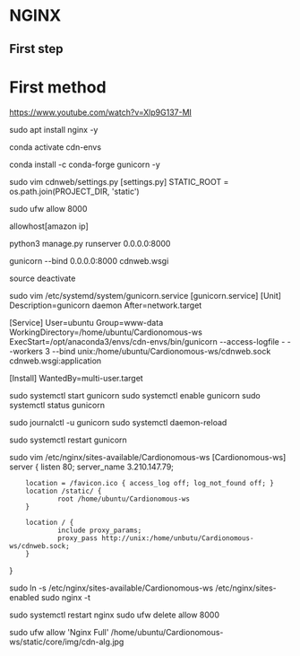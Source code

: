 <div>
  
<h1>NGINX</h1>
<h2>First step</h2>

<link rel="stylesheet" type="text/css" href="https://www.youtube.com/watch?v=VDVNgivbvYk">

<h1>First method</h1>


https://www.youtube.com/watch?v=Xlp9G137-MI

sudo apt install nginx -y

conda activate cdn-envs

conda install -c conda-forge gunicorn -y

sudo vim cdnweb/settings.py
[settings.py]
STATIC_ROOT = os.path.join(PROJECT_DIR, 'static')

sudo ufw allow 8000

allowhost[amazon ip]

python3 manage.py runserver 0.0.0.0:8000

gunicorn --bind 0.0.0.0:8000 cdnweb.wsgi

source deactivate

sudo vim /etc/systemd/system/gunicorn.service
[gunicorn.service]
[Unit]
Description=gunicorn daemon
After=network.target

[Service]
User=ubuntu
Group=www-data
WorkingDirectory=/home/ubuntu/Cardionomous-ws
ExecStart=/opt/anaconda3/envs/cdn-envs/bin/gunicorn --access-logfile -  --workers 3 --bind unix:/home/ubuntu/Cardionomous-ws/cdnweb.sock cdnweb.wsgi:application

[Install]
WantedBy=multi-user.target

sudo systemctl start gunicorn
sudo systemctl enable gunicorn
sudo systemctl status gunicorn

sudo journalctl -u gunicorn
sudo systemctl daemon-reload

sudo systemctl restart gunicorn


sudo vim /etc/nginx/sites-available/Cardionomous-ws
[Cardionomous-ws]
server {
        listen 80;
        server_name 3.210.147.79;

        location = /favicon.ico { access_log off; log_not_found off; }
        location /static/ {
                root /home/ubuntu/Cardionomous-ws
        }

        location / {
                include proxy_params;
                proxy_pass http://unix:/home/unbutu/Cardionomous-ws/cdnweb.sock;
        }
}


sudo ln -s /etc/nginx/sites-available/Cardionomous-ws /etc/nginx/sites-enabled
sudo nginx -t

sudo systemctl restart nginx
sudo ufw delete allow 8000

sudo ufw allow 'Nginx Full'
/home/ubuntu/Cardionomous-ws/static/core/img/cdn-alg.jpg

</div>